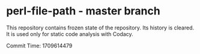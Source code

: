 # perl-file-path - master branch

This repository contains frozen state of the repository.
Its history is cleared. It is used only for static code
analysis with Codacy.

Commit Time: 1709614479